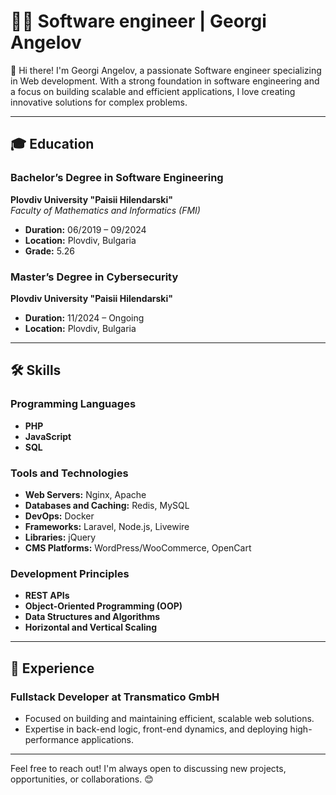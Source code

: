 # 👨‍💻 Software engineer | Georgi Angelov  

👋 Hi there! I'm Georgi Angelov, a passionate Software engineer specializing in Web development. With a strong foundation in software engineering and a focus on building scalable and efficient applications, I love creating innovative solutions for complex problems.

---

## 🎓 Education  
### Bachelor’s Degree in Software Engineering  
**Plovdiv University "Paisii Hilendarski"**  
*Faculty of Mathematics and Informatics (FMI)*  
- **Duration:** 06/2019 – 09/2024  
- **Location:** Plovdiv, Bulgaria  
- **Grade:** 5.26  

### Master’s Degree in Cybersecurity  
**Plovdiv University "Paisii Hilendarski"**  
- **Duration:** 11/2024 – Ongoing  
- **Location:** Plovdiv, Bulgaria  

---

## 🛠️ Skills  

### **Programming Languages**  
- **PHP**  
- **JavaScript**  
- **SQL**

### **Tools and Technologies**  
- **Web Servers:** Nginx, Apache  
- **Databases and Caching:** Redis, MySQL  
- **DevOps:** Docker  
- **Frameworks:** Laravel, Node.js, Livewire  
- **Libraries:** jQuery  
- **CMS Platforms:** WordPress/WooCommerce, OpenCart  

### **Development Principles**  
- **REST APIs**  
- **Object-Oriented Programming (OOP)**  
- **Data Structures and Algorithms**  
- **Horizontal and Vertical Scaling**  

---

## 📍 Experience  
### Fullstack Developer at Transmatico GmbH  
- Focused on building and maintaining efficient, scalable web solutions.  
- Expertise in back-end logic, front-end dynamics, and deploying high-performance applications.

---

Feel free to reach out! I'm always open to discussing new projects, opportunities, or collaborations. 😊
